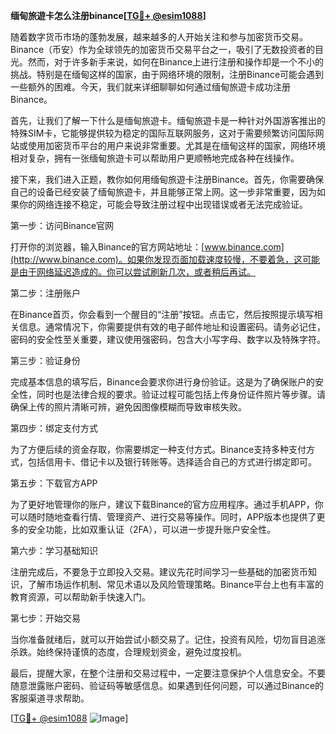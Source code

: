 **缅甸旅遊卡怎么注册binance[[TG💪+ @esim1088](https://t.me/s/esim1088)]**

随着数字货币市场的蓬勃发展，越来越多的人开始关注和参与加密货币交易。Binance（币安）作为全球领先的加密货币交易平台之一，吸引了无数投资者的目光。然而，对于许多新手来说，如何在Binance上进行注册和操作却是一个不小的挑战。特别是在缅甸这样的国家，由于网络环境的限制，注册Binance可能会遇到一些额外的困难。今天，我们就来详细聊聊如何通过缅甸旅遊卡成功注册Binance。

首先，让我们了解一下什么是缅甸旅遊卡。缅甸旅遊卡是一种针对外国游客推出的特殊SIM卡，它能够提供较为稳定的国际互联网服务，这对于需要频繁访问国际网站或使用加密货币平台的用户来说非常重要。尤其是在缅甸这样的国家，网络环境相对复杂，拥有一张缅甸旅遊卡可以帮助用户更顺畅地完成各种在线操作。

接下来，我们进入正题，教你如何用缅甸旅遊卡注册Binance。首先，你需要确保自己的设备已经安装了缅甸旅遊卡，并且能够正常上网。这一步非常重要，因为如果你的网络连接不稳定，可能会导致注册过程中出现错误或者无法完成验证。

第一步：访问Binance官网

打开你的浏览器，输入Binance的官方网站地址：[www.binance.com](http://www.binance.com)。如果你发现页面加载速度较慢，不要着急，这可能是由于网络延迟造成的。你可以尝试刷新几次，或者稍后再试。

第二步：注册账户

在Binance首页，你会看到一个醒目的“注册”按钮。点击它，然后按照提示填写相关信息。通常情况下，你需要提供有效的电子邮件地址和设置密码。请务必记住，密码的安全性至关重要，建议使用强密码，包含大小写字母、数字以及特殊字符。

第三步：验证身份

完成基本信息的填写后，Binance会要求你进行身份验证。这是为了确保账户的安全性，同时也是法律合规的要求。验证过程可能包括上传身份证件照片等步骤。请确保上传的照片清晰可辨，避免因图像模糊而导致审核失败。

第四步：绑定支付方式

为了方便后续的资金存取，你需要绑定一种支付方式。Binance支持多种支付方式，包括信用卡、借记卡以及银行转账等。选择适合自己的方式进行绑定即可。

第五步：下载官方APP

为了更好地管理你的账户，建议下载Binance的官方应用程序。通过手机APP，你可以随时随地查看行情、管理资产、进行交易等操作。同时，APP版本也提供了更多的安全功能，比如双重认证（2FA），可以进一步提升账户安全性。

第六步：学习基础知识

注册完成后，不要急于立即投入交易。建议先花时间学习一些基础的加密货币知识，了解市场运作机制、常见术语以及风险管理策略。Binance平台上也有丰富的教育资源，可以帮助新手快速入门。

第七步：开始交易

当你准备就绪后，就可以开始尝试小额交易了。记住，投资有风险，切勿盲目追涨杀跌。始终保持谨慎的态度，合理规划资金，避免过度投机。

最后，提醒大家，在整个注册和交易过程中，一定要注意保护个人信息安全。不要随意泄露账户密码、验证码等敏感信息。如果遇到任何问题，可以通过Binance的客服渠道寻求帮助。

[[TG💪+ @esim1088](https://t.me/s/esim1088) ![Image](https://i.postimg.cc/4NQfJmqS/Snipaste-2025-05-13-00-14-12.png)]